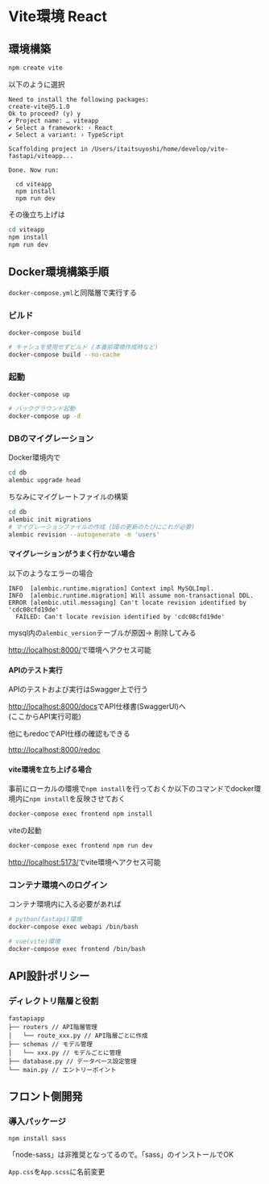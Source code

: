 # Vite環境 React

## 環境構築

```bash
npm create vite
```

以下のように選択

```text
Need to install the following packages:
create-vite@5.1.0
Ok to proceed? (y) y
✔ Project name: … viteapp
✔ Select a framework: › React
✔ Select a variant: › TypeScript

Scaffolding project in /Users/itaitsuyoshi/home/develop/vite-fastapi/viteapp...

Done. Now run:

  cd viteapp
  npm install
  npm run dev
```

その後立ち上げは

```bash
cd viteapp
npm install
npm run dev
```

## Docker環境構築手順

`docker-compose.yml`と同階層で実行する

### ビルド

```bash
docker-compose build

# キャシュを使用せずビルド (本番前環境作成時など)
docker-compose build --no-cache
```

### 起動

```bash
docker-compose up

# バックグラウンド起動
docker-compose up -d
```

### DBのマイグレーション

Docker環境内で

```bash
cd db
alembic upgrade head
```

ちなみにマイグレートファイルの構築

```bash
cd db
alembic init migrations
# マイグレーションファイルの作成 (DBの更新のたびにこれが必要)
alembic revision --autogenerate -m 'users'
```

#### マイグレーションがうまく行かない場合

以下のようなエラーの場合

```text
INFO  [alembic.runtime.migration] Context impl MySQLImpl.
INFO  [alembic.runtime.migration] Will assume non-transactional DDL.
ERROR [alembic.util.messaging] Can't locate revision identified by 'cdc08cfd19de'
  FAILED: Can't locate revision identified by 'cdc08cfd19de'
```

mysql内の`alembic_version`テーブルが原因→ 削除してみる

[http://localhost:8000/](http://localhost:8000/)で環境へアクセス可能

#### APIのテスト実行
APIのテストおよび実行はSwagger上で行う

[http://localhost:8000/docs](http://localhost:8000/docs)でAPI仕様書(SwaggerUI)へ  
(ここからAPI実行可能)

他にもredocでAPI仕様の確認もできる

[http://localhost:8000/redoc](http://localhost:8000/redoc)

#### vite環境を立ち上げる場合

事前にローカルの環境で`npm install`を行っておくか以下のコマンドでdocker環境内に`npm install`を反映させておく

```bash
docker-compose exec frontend npm install
```

viteの起動

```bash
docker-compose exec frontend npm run dev
```

[http://localhost:5173/](http://localhost:5173/)でvite環境へアクセス可能


### コンテナ環境へのログイン

コンテナ環境内に入る必要があれば

```bash
# python(fastapi)環境
docker-compose exec webapi /bin/bash

# vue(vite)環境
docker-compose exec frontend /bin/bash

```

## API設計ポリシー

### ディレクトリ階層と役割

```text
fastapiapp
├── routers // API階層管理
│   └── route_xxx.py // API階層ごとに作成
├── schemas // モデル管理
│   └── xxx.py // モデルごとに管理
├── database.py // データベース設定管理
└── main.py // エントリーポイント
```

## フロント側開発

### 導入パッケージ

```
npm install sass
```

「node-sass」は非推奨となってるので。「sass」のインストールでOK

`App.css`を`App.scss`に名前変更
